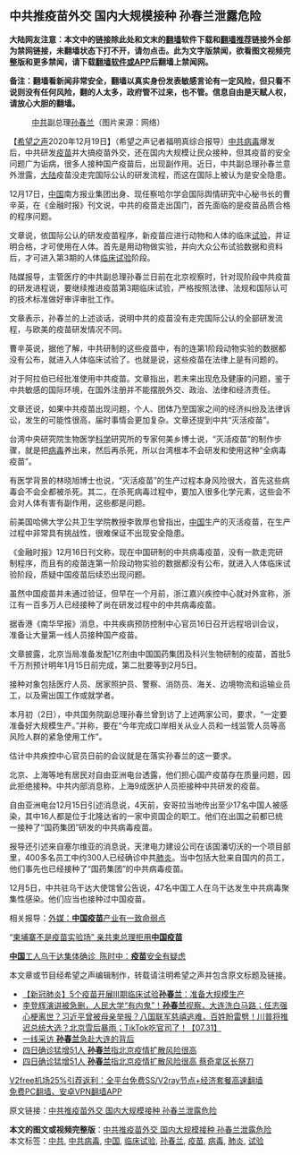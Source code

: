  <h2>中共推疫苗外交 国内大规模接种 孙春兰泄露危险</h2> <p class="notice"><b>大陆网友注意：本文中的链接除此处和文末的<a href="https://github.com/bannedbook/fanqiang" >翻墙</a>软件下载和<a href="https://github.com/killgcd/justmysocks/blob/master/README.md">翻墙推荐</a>链接外全部为禁网链接，未翻墙状态下打不开，请勿点击。此为文字版禁闻，欲看图文视频完整版和更多禁闻，请下载<a href="https://github.com/bannedbook/fanqiang">翻墙软件或APP</a>后翻墙上禁闻网。</p><p>备注：翻墙看新闻非常安全，翻墙以真实身份发表敏感言论有一定风险，但只看不说则没有任何风险，翻的人太多，政府管不过来，也不管。信息自由是天赋人权，请放心大胆的翻墙。</b></p>  <div class="entry"> <figure><figcaption><a href="https://www.bannedbook.org/bnews/tag/%e4%b8%ad%e5%85%b1/" class="st_tag internal_tag" rel="tag" title="标签 中共 下的日志">中共</a>副总理<a href="https://www.bannedbook.org/bnews/tag/%e5%ad%99%e6%98%a5%e5%85%b0/" class="st_tag internal_tag" rel="tag" title="标签 孙春兰 下的日志">孙春兰</a>（图片来源：网络）</figcaption></figure> <p>【<span class='wp_keywordlink_affiliate'><a href="https://www.soundofhope.org" title="希望之声" target="_blank">希望之声</a></span>2020年12月19日】（希望之声记者福明真综合报导）<a href="https://www.bannedbook.org/bnews/tag/%e4%b8%ad%e5%85%b1%e7%97%85%e6%af%92/" class="st_tag internal_tag" rel="tag" title="标签 中共病毒 下的日志">中共病毒</a>爆发后，中共研发<a href="https://www.bannedbook.org/bnews/tag/%e7%96%ab%e8%8b%97/" class="st_tag internal_tag" rel="tag" title="标签 疫苗 下的日志">疫苗</a>并大搞疫苗外交，还在国内大规模让民众接种，但其疫苗的安全问题广为诟病，很多人接种国产疫苗后，出现副作用。近日，中共副总理孙春兰意外泄露，<span class='wp_keywordlink_affiliate'><a href="https://www.bannedbook.org/" title="大陆" target="_blank">大陆</a></span>疫苗没走完国际公认的研发流程，而这在国际上被认为是安全隐患。</p> <p>12月17日，<span class='wp_keywordlink_affiliate'><a href="https://www.bannedbook.org/" title="中国" target="_blank">中国</a></span>南方报业集团出身、现任察哈尔学会国际舆情研究中心秘书长的曹辛英，在《金融时报》刊文说，中共的疫苗走出国门，首先面临的是疫苗品质合格的程序问题。</p> <p>文章说，依国际公认的研发疫苗程序，新疫苗应进行动物和人体的临床<a href="https://www.bannedbook.org/bnews/tag/%E8%AF%95%E9%AA%8C/" class="st_tag internal_tag" rel="tag" title="标签 试验 下的日志">试验</a>，并证明合格，才可使用在人体。首先是用动物做实验，并向大众公布试验数据和资料后，才可进入第3期的人体<a href="https://www.bannedbook.org/bnews/tag/%E4%B8%B4%E5%BA%8A%E8%AF%95%E9%AA%8C/" class="st_tag internal_tag" rel="tag" title="标签 临床试验 下的日志">临床试验</a>阶段。</p> <p>陆媒报导，主管医疗的中共副总理孙春兰日前在北京视察时，针对现阶段中共疫苗的研发进程说，要继续推进疫苗第3期临床试验，严格按照法律、法规和国际认可的技术标准做好审评审批工作。</p> <p>文章表示，孙春兰的上述谈话，说明中共的疫苗没有走完国际公认的全部研发流程，与欧美的疫苗研发情况不同。</p> <p>曹辛英说，据他了解，中共研制的这些疫苗中，有的连第1阶段动物实验的数据都没有公布，就进入人体临床试验了。也就是说，这些疫苗在法律上是有问题的。</p>  <p>对于阿拉伯已经批准使用中共疫苗。文章指出，若未来出现危及健康的问题，鉴于中共敏感的国际环境，在国外注册并不能摆脱外交、政治、法律和经济责任。</p> <p>文章还说，如果中共疫苗出现问题，个人、团体乃至国家之间的经济纠纷及法律诉讼，发生的可能性很高，届时事情会更加复杂。文章还提到中共“灭活疫苗”。</p> <p>台湾中央研究院生物医学<span class='wp_keywordlink'><a href="https://www.bannedbook.org/forum11/topic309.html" title="禁片：“科学”的棍子" target="_blank">科学</a></span>研究所的专家何美乡博士说，“灭活疫苗”的制作步骤，就是把<a href="https://www.bannedbook.org/bnews/tag/%e7%97%85%e6%af%92/" class="st_tag internal_tag" rel="tag" title="标签 病毒 下的日志">病毒</a>养出来，然后再杀死，所以台湾根本不会研发和使用这种“全病毒疫苗”。</p> <p>有医学背景的林晓旭博士也说，“灭活疫苗”的生产过程本身风险很大，首先这些病毒会不会全都被杀死。其二，在杀死病毒过程中，要加入很多化学元素，这些会不会对人体有害有副作用，这些都是问题。</p> <p>前美国哈佛大学公共卫生学院教授李敦厚也曾指出，<a href="https://www.bannedbook.org/bnews/tag/%E4%B8%AD%E5%9B%BD/" class="st_tag internal_tag" rel="tag" title="标签 中国 下的日志">中国</a>生产的灭活疫苗，在生产过程中非常具有挑战性，很难保证不出现安全隐患。</p> <p>《金融时报》12月16日刊文称，现在中国研制的中共病毒疫苗，没有一款走完研制程序，而且有的疫苗连第一阶段动物实验的数据都没有公布，就进入人体临床试验阶段，质疑中国疫苗后续恐出现问题。</p>  <p>虽然中国疫苗并未通过验证，但早在一个月前，浙江嘉兴疾控中心就对外宣称，浙江有一百多万人已经接种了尚在研发过程中的中共病毒疫苗。</p> <p>据香港《南华早报》消息，中共疾病预防控制中心官员16日召开远程培训会议，准备让大量第一线人员接种国产疫苗。</p> <p>文章披露，北京当局准备发配1亿剂由中国国药集团及科兴生物研制的疫苗，首批5千万剂预计明年1月15日前完成，第二批要等到2月5日。</p> <p>接种对象包括医疗人员、居家照护员、警察、消防员、海关、边境物流和运输业员工，以及需出国工作或就学者。</p> <p>本月初（2日），中共国务院副总理孙春兰曾到访了上述两家公司，要求，“一定要准备好大规模生产。”并称，要在“今年完成口岸相关从业人员和一线监管人员等高风险人群的紧急使用工作”。</p> <p>估计中共疾控中心官员日前的会议就是在落实孙春兰的这一要求。</p>  <p>北京、上海等地有居民对自由亚洲电台透露，他们担心国产疫苗存在质量问题，因此拒绝接种。中共内部消息称，上海9成医护人员拒接种中共研发的疫苗。</p> <p>自由亚洲电台12月15日引述消息说，4天前，安哥拉当地传出至少17名中国人被感染，其中16人都是位于北隆达省的一家中资国企的职工。他们在出国之前都已统一接种了“国药集团”研发的中共病毒疫苗。</p> <p>报导还引述来自塞尔维亚的消息说，天津电力建设公司在该国潘切沃的一个项目部里，400多名员工中约300人已经确诊中共<a href="https://www.bannedbook.org/bnews/tag/%e8%82%ba%e7%82%8e/" class="st_tag internal_tag" rel="tag" title="标签 肺炎 下的日志">肺炎</a>。当中包括大批来自国内的员工，他们事先也已经接种了“国药集团”的中共病毒疫苗。</p> <p>12月5日，中共驻乌干达大使馆曾公告说，47名中国工人在乌干达发生中共病毒聚集性感染。他们应当也接种过中国疫苗。</p> <p>相关报导：<a data-ctorig="https://www.soundofhope.org/post/451756" data-cturl="https://www.google.com/url?client=internal-element-cse&amp;cx=007749283119516952101:0iwnfnkwnek&amp;q=https://www.soundofhope.org/post/451756&amp;sa=U&amp;ved=2ahUKEwjir5DXndvtAhWUjeYKHcJ1BfMQFjAAegQIBBAC&amp;usg=AOvVaw0ismX6GE0w87qx_ejeVdCu" href="https://www.google.com/url?client=internal-element-cse&amp;cx=007749283119516952101:0iwnfnkwnek&amp;q=https://www.soundofhope.org/post/451756&amp;sa=U&amp;ved=2ahUKEwjir5DXndvtAhWUjeYKHcJ1BfMQFjAAegQIBBAC&amp;usg=AOvVaw0ismX6GE0w87qx_ejeVdCu" target="_blank">外媒：<b>中国疫苗</b>产业有一致命弱点</a></p> <p>“<a data-ctorig="https://www.soundofhope.org/post/454522" data-cturl="https://www.google.com/url?client=internal-element-cse&amp;cx=007749283119516952101:0iwnfnkwnek&amp;q=https://www.soundofhope.org/post/454522&amp;sa=U&amp;ved=2ahUKEwjir5DXndvtAhWUjeYKHcJ1BfMQFjABegQICRAC&amp;usg=AOvVaw3V3oARF1fqxHpEyu12lOlc" href="https://www.google.com/url?client=internal-element-cse&amp;cx=007749283119516952101:0iwnfnkwnek&amp;q=https://www.soundofhope.org/post/454522&amp;sa=U&amp;ved=2ahUKEwjir5DXndvtAhWUjeYKHcJ1BfMQFjABegQICRAC&amp;usg=AOvVaw3V3oARF1fqxHpEyu12lOlc" target="_blank">柬埔寨不是疫苗实验场” 亲共柬总理拒用<b>中国疫苗</b></a></p>  <p><a data-ctorig="https://www.soundofhope.org/post/451105" data-cturl="https://www.google.com/url?client=internal-element-cse&amp;cx=007749283119516952101:0iwnfnkwnek&amp;q=https://www.soundofhope.org/post/451105&amp;sa=U&amp;ved=2ahUKEwjir5DXndvtAhWUjeYKHcJ1BfMQFjACegQIBxAC&amp;usg=AOvVaw2ygK-M5UVWTg1O3Pp3SduJ" href="https://www.google.com/url?client=internal-element-cse&amp;cx=007749283119516952101:0iwnfnkwnek&amp;q=https://www.soundofhope.org/post/451105&amp;sa=U&amp;ved=2ahUKEwjir5DXndvtAhWUjeYKHcJ1BfMQFjACegQIBxAC&amp;usg=AOvVaw2ygK-M5UVWTg1O3Pp3SduJ" target="_blank"><b>中国</b>工人乌干达集体确诊  陈时中：<b>疫苗</b>安全有疑虑</a></p> <p>本文章或节目经希望之声编辑制作，转载请注明希望之声并包含原文标题及链接。</p> <ul class='op-related-articles' title='相关阅读'> <li><a href='https://www.bannedbook.org/bnews/baitai/20201203/1441539.html' target='_blank'>【新冠肺炎】5个疫苗开展Ⅲ期临床试验<b>孙春兰</b>：准备大规模生产</a></li> <li><a href='https://www.bannedbook.org/bnews/bannedvideo/20200801/1377112.html' target='_blank'>李登辉演讲被急删，人民大学“有内鬼”！<b>孙春兰</b>视察，大连洗白马路；任志强心梗离世？习近平曾被母亲举报？八国联军慈禧逃难，百姓盼雷劈！川普将推迟总统大选？北京雪后暴雨；TikTok吃官司了！【07.31】</a></li> <li><a href='https://www.bannedbook.org/bnews/cbnews/20200731/1372566.html' target='_blank'>一线采访 <b>孙春兰</b>急赴大连的背后</a></li> <li><a href='https://www.bannedbook.org/bnews/baitai/20200615/1344956.html' target='_blank'>四日确诊猛增51人 <b>孙春兰</b>指北京疫情扩散风险很高</a></li> <li><a href='https://www.bannedbook.org/bnews/headline/20200615/1344925.html' target='_blank'>四日确诊猛增51人 <b>孙春兰</b>指北京疫情扩散风险很高 蔡奇拿区长祭刀</a></li> </ul> <p class="texttj"> <a href="https://www.bannedbook.org/forum23/topic22702.html" target="_blank">V2free机场25%引荐返利：全平台免费SS/V2ray节点+经济套餐高速翻墙</a><br/> <a href="https://github.com/bannedbook/fanqiang/wiki/%E7%A6%81%E9%97%BB%E7%BD%91%E5%AE%89%E5%8D%93%E7%BF%BB%E5%A2%99%E6%96%B0%E9%97%BBAPP" target="_blank">免费PC翻墙、安卓VPN翻墙APP</a></p><p>原文链接：<a class="src_link"  href="https://www.soundofhope.org/post/455374" target="_blank">中共推疫苗外交 国内大规模接种 孙春兰泄露危险</a></p><a name='sharetosocial'></a>       <div><b>本文的图文或视频完整版</b>：<a href='https://www.bannedbook.org/bnews/comments/20201220/1451378.html'>中共推疫苗外交 国内大规模接种 孙春兰泄露危险</a></div>  </div><!--END ENTRY--> <div class="postfooter"> <div>本文标签：<a href="https://www.bannedbook.org/bnews/tag/%e4%b8%ad%e5%85%b1/" rel="tag">中共</a>, <a href="https://www.bannedbook.org/bnews/tag/%e4%b8%ad%e5%85%b1%e7%97%85%e6%af%92/" rel="tag">中共病毒</a>, <a href="https://www.bannedbook.org/bnews/tag/%E4%B8%AD%E5%9B%BD/" rel="tag">中国</a>, <a href="https://www.bannedbook.org/bnews/tag/%E4%B8%B4%E5%BA%8A%E8%AF%95%E9%AA%8C/" rel="tag">临床试验</a>, <a href="https://www.bannedbook.org/bnews/tag/%e5%ad%99%e6%98%a5%e5%85%b0/" rel="tag">孙春兰</a>, <a href="https://www.bannedbook.org/bnews/tag/%e7%96%ab%e8%8b%97/" rel="tag">疫苗</a>, <a href="https://www.bannedbook.org/bnews/tag/%e7%97%85%e6%af%92/" rel="tag">病毒</a>, <a href="https://www.bannedbook.org/bnews/tag/%e8%82%ba%e7%82%8e/" rel="tag">肺炎</a>, <a href="https://www.bannedbook.org/bnews/tag/%E8%AF%95%E9%AA%8C/" rel="tag">试验</a></div>  </div><!--END POSTFOOTER--> 